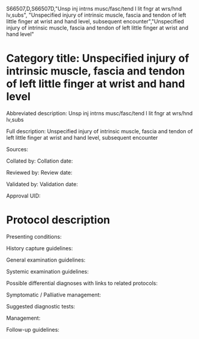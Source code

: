 S66507,D,S66507D,"Unsp inj intrns musc/fasc/tend l lit fngr at wrs/hnd lv,subs", "Unspecified injury of intrinsic muscle, fascia and tendon of left little finger at wrist and hand level, subsequent encounter","Unspecified injury of intrinsic muscle, fascia and tendon of left little finger at wrist and hand level"
# Category title: Unspecified injury of intrinsic muscle, fascia and tendon of left little finger at wrist and hand level

Abbreviated description: Unsp inj intrns musc/fasc/tend l lit fngr at wrs/hnd lv,subs

Full description: Unspecified injury of intrinsic muscle, fascia and tendon of left little finger at wrist and hand level, subsequent encounter

Sources:

Collated by:
Collation date:

Reviewed by:
Review date:

Validated by:
Validation date:

Approval UID:

# Protocol description

Presenting conditions:

History capture guidelines:

General examination guidelines:

Systemic examination guidelines:

Possible differential diagnoses with links to related protocols:

Symptomatic / Palliative management:

Suggested diagnostic tests:

Management:

Follow-up guidelines:
